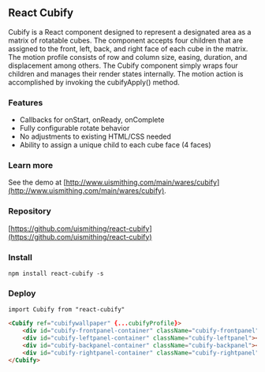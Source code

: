 ## React Cubify

Cubify is a React component designed to represent a designated area as a matrix of rotatable cubes. The component accepts four children that are assigned to the front, left, back, and right face of each cube in the matrix. The motion profile consists of row and column size, easing, duration, and displacement among others. The Cubify component simply wraps four children and manages their render states internally. The motion action is accomplished by invoking the cubifyApply() method.

### Features
  * Callbacks for onStart, onReady, onComplete
  * Fully configurable rotate behavior
  * No adjustments to existing HTML/CSS needed
  * Ability to assign a unique child to each cube face (4 faces)

### Learn more
See the demo at [http://www.uismithing.com/main/wares/cubify](http://www.uismithing.com/main/wares/cubify).

### Repository
[https://github.com/uismithing/react-cubify](https://github.com/uismithing/react-cubify)

### Install
`npm install react-cubify -s`

### Deploy
`import Cubify from "react-cubify"`
```html
<Cubify ref="cubifywallpaper" {...cubifyProfile}>
	<div id="cubify-frontpanel-container" className="cubify-frontpanel"></div>
	<div id="cubify-leftpanel-container" className="cubify-leftpanel"></div>
	<div id="cubify-backpanel-container" className="cubify-backpanel"></div>
	<div id="cubify-rightpanel-container" className="cubify-rightpanel"></div>
</Cubify>
```